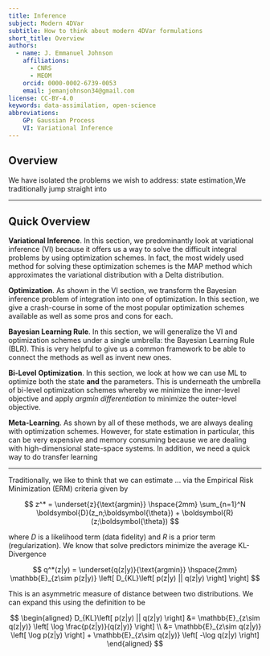 ```yaml
---
title: Inference
subject: Modern 4DVar
subtitle: How to think about modern 4DVar formulations
short_title: Overview
authors:
  - name: J. Emmanuel Johnson
    affiliations:
      - CNRS
      - MEOM
    orcid: 0000-0002-6739-0053
    email: jemanjohnson34@gmail.com
license: CC-BY-4.0
keywords: data-assimilation, open-science
abbreviations:
    GP: Gaussian Process
    VI: Variational Inference
---
```

## Overview

We have isolated the problems we wish to address: state estimation,We traditionally jump straight into



---
## Quick Overview

**Variational Inference**. 
In this section, we predominantly look at variational inference (VI) because it offers us a way to solve the difficult integral problems by using optimization schemes.
In fact, the most widely used method for solving these optimization schemes is the MAP method which approximates the variational distribution with a Delta distribution.

**Optimization**. 
As shown in the VI section, we transform the Bayesian inference problem of integration into one of optimization.
In this section, we give a crash-course in some of the most popular optimization schemes available as well as some pros and cons for each.

**Bayesian Learning Rule**. 
In this section, we will generalize the VI and optimization schemes under a single umbrella: the Bayesian Learning Rule (BLR).
This is very helpful to give us a common framework to be able to connect the methods as well as invent new ones.

**Bi-Level Optimization**.
In this section, we look at how we can use ML to optimize both the state **and** the parameters.
This is underneath the umbrella of bi-level optimization schemes whereby we minimize the inner-level objective and apply *argmin differentiation* to minimize the outer-level objective.

**Meta-Learning**.
As shown by all of these methods, we are always dealing with optimization schemes. 
However, for state estimation in particular, this can be very expensive and memory consuming because we are dealing with high-dimensional state-space systems.
In addition, we need a quick way to do transfer learning

---

Traditionally, we like to think that we can estimate ... via the Empirical Risk Minimization (ERM) criteria given by

$$
z^* =
\underset{z}{\text{argmin}} \hspace{2mm}
\sum_{n=1}^N \boldsymbol{D}(z_n;\boldsymbol{\theta}) +
\boldsymbol{R}(z;\boldsymbol{\theta})
$$

where $D$ is a likelihood term (data fidelity) and $R$ is a prior term (regularization).
We know that solve predictors minimize the average KL-Divergence

$$
q^*(z|y) = 
\underset{q(z|y)}{\text{argmin}} \hspace{2mm}
\mathbb{E}_{z\sim p(z|y)}
\left[
D_{KL}\left[ p(z|y) || q(z|y) \right]
\right]
$$

This is an asymmetric measure of distance between two distributions.
We can expand this using the definition to be

$$
\begin{aligned}
D_{KL}\left[ p(z|y) || q(z|y) \right] &= 
\mathbb{E}_{z\sim q(z|y)}
\left[ 
  \log \frac{p(z|y)}{q(z|y)}
\right] \\
&= 
\mathbb{E}_{z\sim q(z|y)}
\left[ 
  \log p(z|y)
\right] + 
\mathbb{E}_{z\sim q(z|y)}
\left[ 
  -\log q(z|y)
\right]
\end{aligned}
$$


